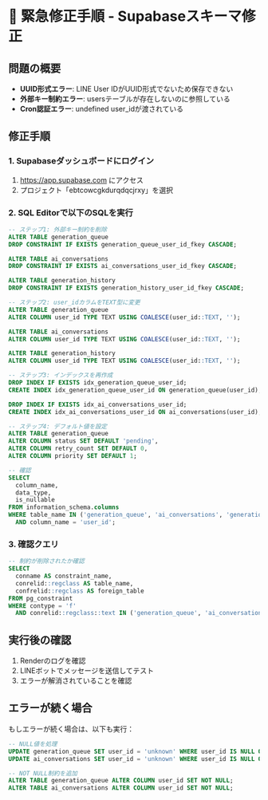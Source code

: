 # 🚨 緊急修正手順 - Supabaseスキーマ修正

## 問題の概要
- **UUID形式エラー**: LINE User IDがUUID形式でないため保存できない
- **外部キー制約エラー**: usersテーブルが存在しないのに参照している
- **Cron認証エラー**: undefined user_idが渡されている

## 修正手順

### 1. Supabaseダッシュボードにログイン
1. https://app.supabase.com にアクセス
2. プロジェクト「ebtcowcgkdurqdqcjrxy」を選択

### 2. SQL Editorで以下のSQLを実行

```sql
-- ステップ1: 外部キー制約を削除
ALTER TABLE generation_queue 
DROP CONSTRAINT IF EXISTS generation_queue_user_id_fkey CASCADE;

ALTER TABLE ai_conversations 
DROP CONSTRAINT IF EXISTS ai_conversations_user_id_fkey CASCADE;

ALTER TABLE generation_history 
DROP CONSTRAINT IF EXISTS generation_history_user_id_fkey CASCADE;

-- ステップ2: user_idカラムをTEXT型に変更
ALTER TABLE generation_queue 
ALTER COLUMN user_id TYPE TEXT USING COALESCE(user_id::TEXT, '');

ALTER TABLE ai_conversations 
ALTER COLUMN user_id TYPE TEXT USING COALESCE(user_id::TEXT, '');

ALTER TABLE generation_history 
ALTER COLUMN user_id TYPE TEXT USING COALESCE(user_id::TEXT, '');

-- ステップ3: インデックスを再作成
DROP INDEX IF EXISTS idx_generation_queue_user_id;
CREATE INDEX idx_generation_queue_user_id ON generation_queue(user_id);

DROP INDEX IF EXISTS idx_ai_conversations_user_id;
CREATE INDEX idx_ai_conversations_user_id ON ai_conversations(user_id);

-- ステップ4: デフォルト値を設定
ALTER TABLE generation_queue 
ALTER COLUMN status SET DEFAULT 'pending',
ALTER COLUMN retry_count SET DEFAULT 0,
ALTER COLUMN priority SET DEFAULT 1;

-- 確認
SELECT 
  column_name,
  data_type,
  is_nullable
FROM information_schema.columns 
WHERE table_name IN ('generation_queue', 'ai_conversations', 'generation_history')
  AND column_name = 'user_id';
```

### 3. 確認クエリ

```sql
-- 制約が削除されたか確認
SELECT 
  conname AS constraint_name,
  conrelid::regclass AS table_name,
  confrelid::regclass AS foreign_table
FROM pg_constraint
WHERE contype = 'f' 
  AND conrelid::regclass::text IN ('generation_queue', 'ai_conversations', 'generation_history');
```

## 実行後の確認

1. Renderのログを確認
2. LINEボットでメッセージを送信してテスト
3. エラーが解消されていることを確認

## エラーが続く場合

もしエラーが続く場合は、以下も実行：

```sql
-- NULL値を処理
UPDATE generation_queue SET user_id = 'unknown' WHERE user_id IS NULL OR user_id = '';
UPDATE ai_conversations SET user_id = 'unknown' WHERE user_id IS NULL OR user_id = '';

-- NOT NULL制約を追加
ALTER TABLE generation_queue ALTER COLUMN user_id SET NOT NULL;
ALTER TABLE ai_conversations ALTER COLUMN user_id SET NOT NULL;
```